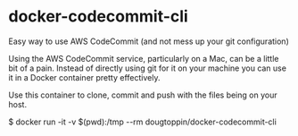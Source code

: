 # docker-codecommit-cli
Easy way to use AWS CodeCommit (and not mess up your git configuration)

Using the AWS CodeCommit service, particularly on a Mac, can be a little bit of a pain.
Instead of directly using git for it on your machine you can use it in a Docker container pretty effectively.

Use this container to clone, commit and push with the files being on your host.


$ docker run -it -v $(pwd):/tmp --rm dougtoppin/docker-codecommit-cli

